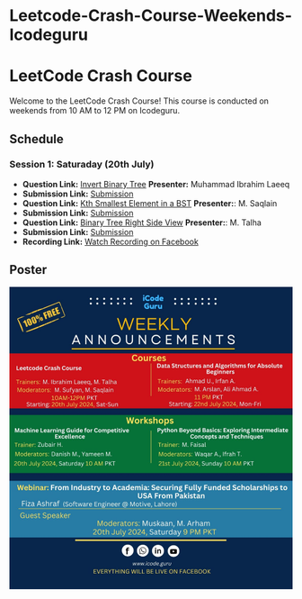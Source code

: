 # Leetcode-Crash-Course-Weekends-Icodeguru

# LeetCode Crash Course

Welcome to the LeetCode Crash Course! This course is conducted on weekends from 10 AM to 12 PM on Icodeguru.

## Schedule

### Session 1: Saturaday (20th July)
- **Question Link:** [Invert Binary Tree](https://leetcode.com/problems/invert-binary-tree/)  **Presenter:** Muhammad Ibrahim Laeeq
- **Submission Link:** [Submission](https://leetcode.com/problems/invert-binary-tree/submissions/1326856218)
- **Question Link:** [Kth Smallest Element in a BST](https://leetcode.com/problems/kth-smallest-element-in-a-bst/)  **Presenter:**: M. Saqlain
- **Submission Link:** [Submission](https://leetcode.com/problems/kth-smallest-element-in-a-bst/submissions/1326982648/)
- **Question Link:** [Binary Tree Right Side View](https://leetcode.com/problems/binary-tree-right-side-view/)  **Presenter:**: M. Talha
- **Submission Link:** [Submission](https://leetcode.com/problems/binary-tree-right-side-view/submissions/1326989906/)
- **Recording Link:** [Watch Recording on Facebook](https://www.facebook.com/iCodeguru/videos/8451558218199582)



## Poster

![Course Poster](https://github.com/IbrahimLaeeq/Leetcode-Crash-Course-Weekends-Icodeguru/blob/main/icodeguru%20course%203.jpg)

